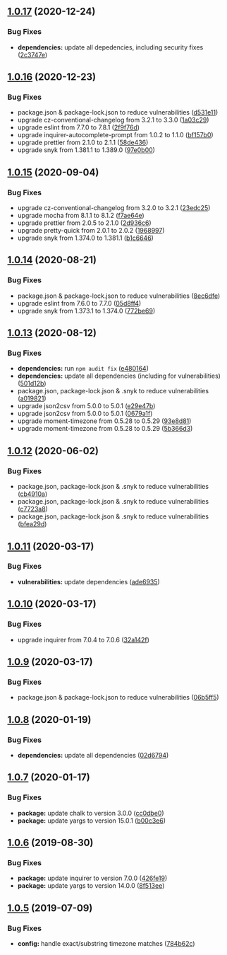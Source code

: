 ## [1.0.17](https://github.com/JaredReisinger/order-fetcher/compare/v1.0.16...v1.0.17) (2020-12-24)


### Bug Fixes

* **dependencies:** update all depedencies, including security fixes ([2c3747e](https://github.com/JaredReisinger/order-fetcher/commit/2c3747e7d1a2e07882edf6dd2fc4b9d7d07f7fbf))

## [1.0.16](https://github.com/JaredReisinger/order-fetcher/compare/v1.0.15...v1.0.16) (2020-12-23)


### Bug Fixes

* package.json & package-lock.json to reduce vulnerabilities ([d531e11](https://github.com/JaredReisinger/order-fetcher/commit/d531e114246b9d03b2b0f5c9907d014d769c7f6a))
* upgrade cz-conventional-changelog from 3.2.1 to 3.3.0 ([1a03c29](https://github.com/JaredReisinger/order-fetcher/commit/1a03c29e5921d9c6062e5bae2639cbea92940f6e))
* upgrade eslint from 7.7.0 to 7.8.1 ([2f9f76d](https://github.com/JaredReisinger/order-fetcher/commit/2f9f76d7b2043581bb8143cd391a09aa23debed2))
* upgrade inquirer-autocomplete-prompt from 1.0.2 to 1.1.0 ([bf157b0](https://github.com/JaredReisinger/order-fetcher/commit/bf157b0b8d5701c474f71ec6f41f07e0424a4560))
* upgrade prettier from 2.1.0 to 2.1.1 ([58de436](https://github.com/JaredReisinger/order-fetcher/commit/58de43674abbadeae06e0b05917b191a257d9808))
* upgrade snyk from 1.381.1 to 1.389.0 ([97e0b00](https://github.com/JaredReisinger/order-fetcher/commit/97e0b002b5c2564d9c13a077bad57b3fe7b48ccc))

## [1.0.15](https://github.com/JaredReisinger/order-fetcher/compare/v1.0.14...v1.0.15) (2020-09-04)


### Bug Fixes

* upgrade cz-conventional-changelog from 3.2.0 to 3.2.1 ([23edc25](https://github.com/JaredReisinger/order-fetcher/commit/23edc257897fa80d64aa2b4a05db43c04c18be24))
* upgrade mocha from 8.1.1 to 8.1.2 ([f7ae64e](https://github.com/JaredReisinger/order-fetcher/commit/f7ae64ea12745f0fb73c2b2d76c0cc72c060ad24))
* upgrade prettier from 2.0.5 to 2.1.0 ([2d936c6](https://github.com/JaredReisinger/order-fetcher/commit/2d936c6d03ca097b355a44ad1df293d00e0ff63f))
* upgrade pretty-quick from 2.0.1 to 2.0.2 ([1968997](https://github.com/JaredReisinger/order-fetcher/commit/19689976dea1e9897888cbe533a523bd6b588dbb))
* upgrade snyk from 1.374.0 to 1.381.1 ([b1c6646](https://github.com/JaredReisinger/order-fetcher/commit/b1c66467b6973c93e7f6f69a1f279da8a2302dd4))

## [1.0.14](https://github.com/JaredReisinger/order-fetcher/compare/v1.0.13...v1.0.14) (2020-08-21)


### Bug Fixes

* package.json & package-lock.json to reduce vulnerabilities ([8ec6dfe](https://github.com/JaredReisinger/order-fetcher/commit/8ec6dfe1e04c361a89a7f4257f157e80b79afd6b))
* upgrade eslint from 7.6.0 to 7.7.0 ([05d8ff4](https://github.com/JaredReisinger/order-fetcher/commit/05d8ff4ccc8d48071e7a91322fc4d9e451a3b401))
* upgrade snyk from 1.373.1 to 1.374.0 ([772be69](https://github.com/JaredReisinger/order-fetcher/commit/772be693e3ab5ce2113b37709c13192d9a3ea3f6))

## [1.0.13](https://github.com/JaredReisinger/order-fetcher/compare/v1.0.12...v1.0.13) (2020-08-12)


### Bug Fixes

* **dependencies:** run `npm audit fix` ([e480164](https://github.com/JaredReisinger/order-fetcher/commit/e480164aa2e4c24db3e9e0fdbe717c853d864a9e))
* **dependencies:** update all dependencies (including for vulnerabilities) ([501d12b](https://github.com/JaredReisinger/order-fetcher/commit/501d12bd06cc30def5c8e1a6d27baf42081f3251))
* package.json, package-lock.json & .snyk to reduce vulnerabilities ([a019821](https://github.com/JaredReisinger/order-fetcher/commit/a01982131aa86feff1dd58c8ea42fd17dcb4c68c))
* upgrade json2csv from 5.0.0 to 5.0.1 ([e29e47b](https://github.com/JaredReisinger/order-fetcher/commit/e29e47b848db28efe0489e88f28d368e97932341))
* upgrade json2csv from 5.0.0 to 5.0.1 ([0679a1f](https://github.com/JaredReisinger/order-fetcher/commit/0679a1ff510f57f2d4ff7f841c82d2857c9e010e))
* upgrade moment-timezone from 0.5.28 to 0.5.29 ([93e8d81](https://github.com/JaredReisinger/order-fetcher/commit/93e8d81b9dc82dcc99c5ccac882318d434f372d8))
* upgrade moment-timezone from 0.5.28 to 0.5.29 ([5b366d3](https://github.com/JaredReisinger/order-fetcher/commit/5b366d3dbedd4e01ec1c446cc51f04986e01bdb9))

## [1.0.12](https://github.com/JaredReisinger/order-fetcher/compare/v1.0.11...v1.0.12) (2020-06-02)

### Bug Fixes

- package.json, package-lock.json & .snyk to reduce vulnerabilities ([cb4910a](https://github.com/JaredReisinger/order-fetcher/commit/cb4910a6e8a1798875b9b5b197811f6ec3b12f14))
- package.json, package-lock.json & .snyk to reduce vulnerabilities ([c7723a8](https://github.com/JaredReisinger/order-fetcher/commit/c7723a8339b5f9d62d011e20f87550e1b22da2a0))
- package.json, package-lock.json & .snyk to reduce vulnerabilities ([bfea29d](https://github.com/JaredReisinger/order-fetcher/commit/bfea29d49c504aa94b3541a8f56f6c6fd05ca0a4))

## [1.0.11](https://github.com/JaredReisinger/order-fetcher/compare/v1.0.10...v1.0.11) (2020-03-17)

### Bug Fixes

- **vulnerabilities:** update dependencies ([ade6935](https://github.com/JaredReisinger/order-fetcher/commit/ade6935bf7c455195eb2c91bfd24b7ab8e49cf4e))

## [1.0.10](https://github.com/JaredReisinger/order-fetcher/compare/v1.0.9...v1.0.10) (2020-03-17)

### Bug Fixes

- upgrade inquirer from 7.0.4 to 7.0.6 ([32a142f](https://github.com/JaredReisinger/order-fetcher/commit/32a142f1ab346d0c652c95977cf096e15e55ff87))

## [1.0.9](https://github.com/JaredReisinger/order-fetcher/compare/v1.0.8...v1.0.9) (2020-03-17)

### Bug Fixes

- package.json & package-lock.json to reduce vulnerabilities ([06b5ff5](https://github.com/JaredReisinger/order-fetcher/commit/06b5ff5c5b8a6509de84a1c720ea731d320aa967))

## [1.0.8](https://github.com/JaredReisinger/order-fetcher/compare/v1.0.7...v1.0.8) (2020-01-19)

### Bug Fixes

- **dependencies:** update all dependencies ([02d6794](https://github.com/JaredReisinger/order-fetcher/commit/02d6794f6b027216887bc051f48b45ca9cc05907))

## [1.0.7](https://github.com/JaredReisinger/order-fetcher/compare/v1.0.6...v1.0.7) (2020-01-17)

### Bug Fixes

- **package:** update chalk to version 3.0.0 ([cc0dbe0](https://github.com/JaredReisinger/order-fetcher/commit/cc0dbe0))
- **package:** update yargs to version 15.0.1 ([b00c3e6](https://github.com/JaredReisinger/order-fetcher/commit/b00c3e6))

## [1.0.6](https://github.com/JaredReisinger/order-fetcher/compare/v1.0.5...v1.0.6) (2019-08-30)

### Bug Fixes

- **package:** update inquirer to version 7.0.0 ([426fe19](https://github.com/JaredReisinger/order-fetcher/commit/426fe19))
- **package:** update yargs to version 14.0.0 ([8f513ee](https://github.com/JaredReisinger/order-fetcher/commit/8f513ee))

## [1.0.5](https://github.com/JaredReisinger/order-fetcher/compare/v1.0.4...v1.0.5) (2019-07-09)

### Bug Fixes

- **config:** handle exact/substring timezone matches ([784b62c](https://github.com/JaredReisinger/order-fetcher/commit/784b62c))
